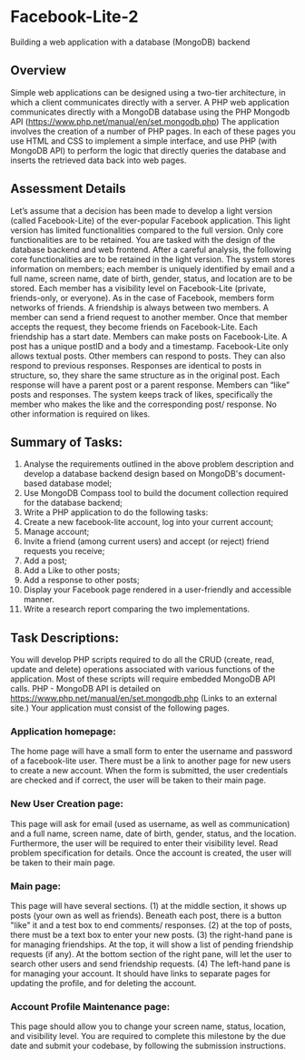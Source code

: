 # Facebook-Lite-2
Building a web application with a database (MongoDB) backend

## Overview
Simple web applications can be designed using a two-tier architecture, in which a client communicates directly with a server. A PHP web application communicates directly with a MongoDB database using the PHP Mongodb API (https://www.php.net/manual/en/set.mongodb.php)
The application involves the creation of a number of PHP pages. In each of these pages you use HTML and CSS to implement a simple interface, and use PHP (with MongoDB API)  to perform the logic that directly queries the database and inserts the retrieved data back into web pages.

## Assessment Details
Let’s assume that a decision has been made to develop a light version (called Facebook-Lite) of the ever-popular Facebook application. This light version has limited functionalities compared to the full version. Only core functionalities are to be retained. You are tasked with the design of the database backend and web frontend.
After a careful analysis, the following core functionalities are to be retained in the light version.
The system stores information on members; each member is uniquely identified by email and a full name, screen name, date of birth, gender, status, and location are to be stored. Each member has a visibility level on Facebook-Lite (private, friends-only, or everyone).
As in the case of Facebook, members form networks of friends. A friendship is always between two members. A member can send a friend request to another member. Once that member accepts the request, they become friends on Facebook-Lite. Each friendship has a start date.
Members can make posts on Facebook-Lite. A post has a unique postID and a body and a timestamp. Facebook-Lite only allows textual posts.
Other members can respond to posts. They can also respond to previous responses. Responses are identical to posts in structure, so, they share the same structure as in the original post. Each response will have a parent post or a parent response.
Members can “like” posts and responses. The system keeps track of likes, specifically the member who makes the like and the corresponding post/ response. No other information is required on likes.

## Summary of Tasks:
1.	Analyse the requirements outlined in the above problem description and develop a database backend design based on MongoDB's document-based database model;
2.	Use MongoDB Compass tool to build the document collection required for the database backend;
3.	Write a PHP application to do the following tasks:
1.	Create a new facebook-lite account, log into your current account;
2.	Manage account;
3.	Invite a friend (among current users) and accept (or reject) friend requests you receive;
4.	Add a post;
5.	Add a Like to other posts;
6.	Add a response to other posts;
7.	Display your Facebook page rendered in a user-friendly and accessible manner.
4.	Write a research report comparing the two implementations.

## Task Descriptions:

You will develop PHP scripts required to do all the CRUD (create, read, update and delete) operations associated with various functions of the application. Most of these scripts will require embedded MongoDB API calls. PHP - MongoDB API is detailed on https://www.php.net/manual/en/set.mongodb.php (Links to an external site.)
Your application must consist of the following pages.

### Application homepage:
The home page will have a small form to enter the username and password of a facebook-lite user. There must be a link to another page for new users to create a new account. When the form is submitted, the user credentials are checked and if correct, the user will be taken to their main page.
### New User Creation page:
This page will ask for email (used as username, as well as communication) and a full name, screen name, date of birth, gender, status, and the location. Furthermore, the user will be required to enter their visibility level. Read problem specification for details.  Once the account is created, the user will be taken to their main page.
### Main page:
This page will have several sections. (1) at the middle section, it shows up posts (your own as well as friends). Beneath each post, there is a button "like" it and a test box to end comments/ responses. (2) at the top of posts, there must be a text box to enter your new posts. (3) the right-hand pane is for managing friendships. At the top, it will show a list of pending friendship requests (if any). At the bottom section of the right pane, will let the user to search other users and send friendship requests. (4) The left-hand pane is for managing your account. It should have links to separate pages for updating the profile, and for deleting the account.
### Account Profile Maintenance page: 
This page should allow you to change your screen name, status, location, and visibility level.
You are required to complete this milestone by the due date and submit your codebase, by following the submission instructions.
